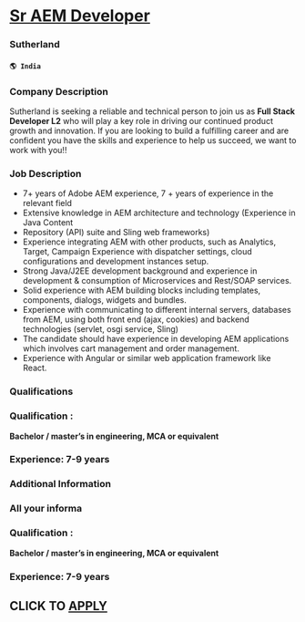 # [Sr AEM Developer](https://www.remotewlb.com/apply/sr-aem-developer)  
### Sutherland  
#### `🌎 India`  

### Company Description

Sutherland is seeking a reliable and technical person to join us as **Full Stack Developer L2** who will play a key role in driving our continued product growth and innovation. If you are looking to build a fulfilling career and are confident you have the skills and experience to help us succeed, we want to work with you!!

### Job Description

  * 7+ years of Adobe AEM experience, 7 + years of experience in the relevant field
  * Extensive knowledge in AEM architecture and technology (Experience in Java Content
  * Repository (API) suite and Sling web frameworks)
  * Experience integrating AEM with other products, such as Analytics, Target, Campaign Experience with dispatcher settings, cloud configurations and development instances setup.
  * Strong Java/J2EE development background and experience in development & consumption of Microservices and Rest/SOAP services.
  * Solid experience with AEM building blocks including templates, components, dialogs, widgets and bundles.
  * Experience with communicating to different internal servers, databases from AEM, using both front end (ajax, cookies) and backend technologies (servlet, osgi service, Sling)
  * The candidate should have experience in developing AEM applications which involves cart management and order management.
  * Experience with Angular or similar web application framework like React.

### Qualifications

### Qualification **:**

**Bachelor / master’s in engineering, MCA or equivalent**

### Experience: 7-9 years

### Additional Information

### All your informa

### Qualification **:**

**Bachelor / master’s in engineering, MCA or equivalent**

### Experience: 7-9 years

  
## CLICK TO [APPLY](https://www.remotewlb.com/apply/sr-aem-developer)

